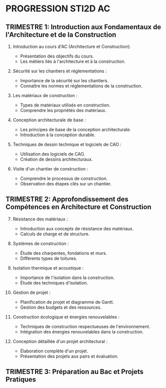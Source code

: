 # PROGRESSION STI2D AC

## TRIMESTRE 1: Introduction aux Fondamentaux de l'Architecture et de la Construction

1. Introduction au cours d'AC (Architecture et Construction):   
    * Présentation des objectifs du cours.
    * Les métiers liés à l'architecture et à la construction.

2. Sécurité sur les chantiers et réglementations :
    * Importance de la sécurité sur les chantiers.
    * Connaître les normes et réglementations de la construction.

3. Les matériaux de construction :
    * Types de matériaux utilisés en construction.
    * Comprendre les propriétés des matériaux.

4. Conception architecturale de base :
    * Les principes de base de la conception architecturale.
    * Introduction à la conception durable.

5. Techniques de dessin technique et logiciels de CAO :
    * Utilisation des logiciels de CAO.
    * Création de dessins architecturaux.

6. Visite d'un chantier de construction :
    * Comprendre le processus de construction.
    * Observation des étapes clés sur un chantier.

## TRIMESTRE 2: Approfondissement des Compétences en Architecture et Construction

7. Résistance des matériaux :
    * Introduction aux concepts de résistance des matériaux.
    * Calculs de charge et de structure.

8. Systèmes de construction :
    * Étude des charpentes, fondations et murs.
    * Différents types de toitures.

9. Isolation thermique et acoustique :
    * Importance de l'isolation dans la construction.
    * Étude des techniques d'isolation.

10. Gestion de projet :
    * Planification de projet et diagramme de Gantt.
    * Gestion des budgets et des ressources.

11. Construction écologique et énergies renouvelables :
    * Techniques de construction respectueuses de l'environnement.
    * Intégration des énergies renouvelables dans la construction.

12. Conception détaillée d'un projet architectural :
    * Élaboration complète d'un projet.
    * Présentation des projets aux pairs et évaluation.

## TRIMESTRE 3: Préparation au Bac et Projets Pratiques
<!--
Révision des principaux concepts :
    Révision des concepts clés du cours.
    Entraînement aux épreuves écrites du bac.

Préparation à l'épreuve pratique du bac :
    Travaux pratiques sur des projets réels ou fictifs.
    Préparation des éléments nécessaires pour l'épreuve pratique.

Présentation des projets pratiques :
    Présentation des projets pratiques aux pairs.
    Évaluation par un jury ou un examinateur externe.

Révision finale pour le bac :
    Dernière révision des concepts clés.
    Simulations d'épreuves écrites et orales.

Bac STI2D option AC :
    Passation des épreuves du baccalauréat.
    Retour sur les résultats du bac et perspectives :
-->
